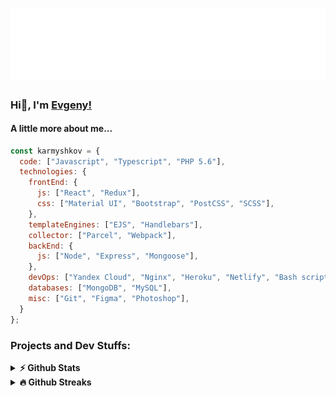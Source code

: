 <h1 align="center">
  <img src="https://github.com/Karmyshkov/Karmyshkov/blob/main/readme.svg" alt="Karmyshkov" />
</h1>

### Hi👋, I'm [Evgeny!](https://github.com/Karmyshkov/)

#### A little more about me...

```javascript
const karmyshkov = {
  code: ["Javascript", "Typescript", "PHP 5.6"],
  technologies: {
    frontEnd: {
      js: ["React", "Redux"],
      css: ["Material UI", "Bootstrap", "PostCSS", "SCSS"],
    },
    templateEngines: ["EJS", "Handlebars"],
    collector: ["Parcel", "Webpack"],
    backEnd: {
      js: ["Node", "Express", "Mongoose"],
    },
    devOps: ["Yandex Cloud", "Nginx", "Heroku", "Netlify", "Bash scripts"],
    databases: ["MongoDB", "MySQL"],
    misc: ["Git", "Figma", "Photoshop"],
  }
};
```

### Projects and Dev Stuffs:

<details>	
  <summary><b>⚡ Github Stats</b></summary>
  <img height="180em" src="https://github-readme-stats.vercel.app/api/top-langs/?username=Karmyshkov&theme=tokyonight&exclude_repo=KNN-Image-Classification&show_icons=true&hide_border=true&layout=compact&langs_count=8"/>
</details>

<details>	
  <summary><b>🔥 Github Streaks</b></summary>
  <img height="180em" src="https://github-readme-streak-stats.herokuapp.com/?user=Karmyshkov&theme=tokyonight&hide_border=true" />
</details>

